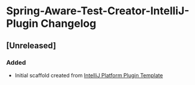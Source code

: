 <!-- Keep a Changelog guide -> https://keepachangelog.com -->

# Spring-Aware-Test-Creator-IntelliJ-Plugin Changelog

## [Unreleased]
### Added
- Initial scaffold created from [IntelliJ Platform Plugin Template](https://github.com/JetBrains/intellij-platform-plugin-template)
